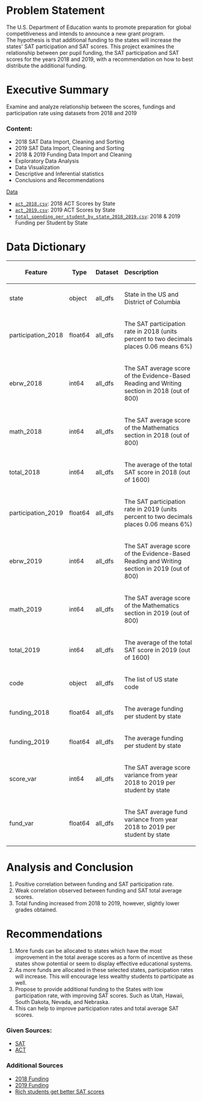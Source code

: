 # Problem Statement

The U.S. Department of Education wants to promote preparation for global competitiveness and intends to announce a new grant program. <br>The hypothesis is that additional funding to the states will increase the states' SAT participation and SAT scores. This project examines the relationship between per pupil funding, the SAT participation and SAT scores for the years 2018 and 2019, with a recommendation on how to best distribute the additional funding.

# Executive Summary

Examine and analyze relationship between the scores, fundings and participation rate using datasets from 2018 and 2019

### Content:

- 2018 SAT Data Import, Cleaning and Sorting
- 2019 SAT Data Import, Cleaning and Sorting
- 2018 & 2019 Funding Data Import and Cleaning
- Exploratory Data Analysis
- Data Visualization
- Descriptive and Inferential statistics
- Conclusions and Recommendations

<ins>Data
* [`act_2018.csv`](./data/act_2018.csv): 2018 ACT Scores by State
* [`act_2019.csv`](./data/act_2019.csv): 2019 ACT Scores by State
* [`total_spending_per_student_by_state_2018_2019.csv`](./source/total_spending_per_student_by_state_2018_2019.csv): 2018 & 2019 Funding per Student by State

# Data Dictionary

|Feature|Type|Dataset|<p align='left'>Description|
|---|---|---|---|
|state|object|all_dfs|<p align='left'>State in the US and District of Columbia| 
|participation_2018|float64|all_dfs|<p align='left'>The SAT participation rate in 2018 (units percent to two decimals places 0.06 means 6%)|
|ebrw_2018|int64|all_dfs|<p align='left'>The SAT average score of the Evidence-Based Reading and Writing section in 2018 (out of 800)|
|math_2018|int64|all_dfs|<p align='left'>The SAT average score of the Mathematics section in 2018 (out of 800)|
|total_2018|int64|all_dfs|<p align='left'>The average of the total SAT score in 2018 (out of 1600)|
|participation_2019|float64|all_dfs|<p align='left'>The SAT participation rate in 2019 (units percent to two decimals places 0.06 means 6%)|
|ebrw_2019|int64|all_dfs|<p align='left'>The SAT average score of the Evidence-Based Reading and Writing section in 2019 (out of 800)|
|math_2019|int64|all_dfs|<p align='left'>The SAT average score of the Mathematics section in 2019 (out of 800)|
|total_2019|int64|all_dfs|<p align='left'>The average of the total SAT score in 2019 (out of 1600)|
|code|object|all_dfs|<p align='left'>The list of US state code|
|funding_2018|float64|all_dfs|<p align='left'>The average funding per student by state|
|funding_2019|float64|all_dfs|<p align='left'>The average funding per student by state|
|score_var|int64|all_dfs|<p align='left'>The SAT average score variance from year 2018 to 2019 per student by state|
|fund_var|float64|all_dfs|<p align='left'>The SAT average fund variance from year 2018 to 2019 per student by state|

# Analysis and Conclusion

1. Positive correlation between funding and SAT participation rate.
2. Weak correlation observed between funding and SAT total average scores.
3. Total funding increased from 2018 to 2019, however, slightly lower grades obtained.

# Recommendations

1. More funds can be allocated to states which have the most improvement in the total average scores as a form of incentive as these states show potential or seem to display effective educational systems.
2. As more funds are allocated in these selected states, participation rates will increase. This will encourage less wealthy students to participate as well.
3. Propose to provide additional funding to the States with low participation rate, with improving SAT scores. Such as Utah, Hawaii, South Dakota, Nevada, and Nebraska. 
4. This can help to improve participation rates and total average SAT scores.

### Given Sources:

* [SAT](https://collegereadiness.collegeboard.org/sat)
* [ACT](https://www.act.org/content/act/en.html)

### Additional Sources

* [2018 Funding](https://www.census.gov/data/tables/2018/econ/school-finances/secondary-education-finance.html)
* [2019 Funding](https://www.census.gov/data/tables/2019/econ/school-finances/secondary-education-finance.html)
* [Rich students get better SAT scores](https://www.cnbc.com/2019/10/03/rich-students-get-better-sat-scores-heres-why.html)
